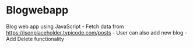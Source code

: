 # Blogwebapp
Blog web app using JavaScript - Fetch data from https://jsonplaceholder.typicode.com/posts  - User can also add new blog - Add Delete functionality
